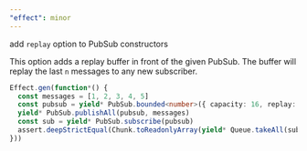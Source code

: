 ```yaml
---
"effect": minor
---
```


add `replay` option to PubSub constructors

This option adds a replay buffer in front of the given PubSub. The buffer will
replay the last `n` messages to any new subscriber.

```ts
Effect.gen(function*() {
  const messages = [1, 2, 3, 4, 5]
  const pubsub = yield* PubSub.bounded<number>({ capacity: 16, replay: 3 })
  yield* PubSub.publishAll(pubsub, messages)
  const sub = yield* PubSub.subscribe(pubsub)
  assert.deepStrictEqual(Chunk.toReadonlyArray(yield* Queue.takeAll(sub)), [3, 4, 5])
}))
```
